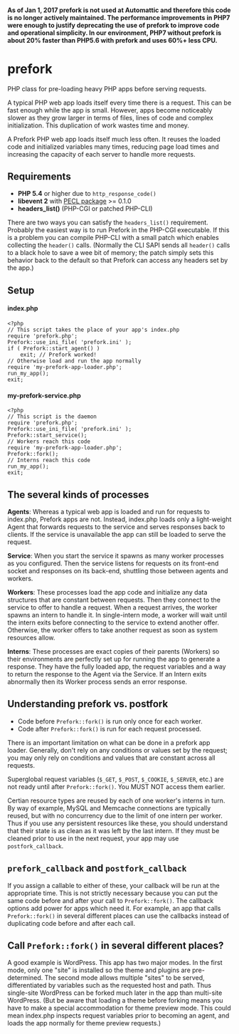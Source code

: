 #### As of Jan 1, 2017 prefork is not used at Automattic and therefore this code is no longer actively maintained. The performance improvements in PHP7 were enough to justify deprecating the use of prefork to improve code and operational simplicity. In our environment, PHP7 without prefork is about 20% faster than PHP5.6 with prefork and uses 60%+ less CPU.

# prefork

PHP class for pre-loading heavy PHP apps before serving requests.

A typical PHP web app loads itself every time there is a request. This
can be fast enough while the app is small. However, apps become
noticeably slower as they grow larger in terms of files, lines of code
and complex initialization.  This duplication of work wastes time and
money.

A Prefork PHP web app loads itself much less often. It reuses the
loaded code and initialized variables many times, reducing page load
times and increasing the capacity of each server to handle more
requests.

## Requirements

* **PHP 5.4** or higher due to `http_response_code()`
* **libevent 2** with
    [PECL package](http://pecl.php.net/package/libevent) >= 0.1.0
* **headers_list()** (PHP-CGI or patched PHP-CLI)

There are two ways you can satisfy the `headers_list()` requirement.
Probably the easiest way is to run Prefork in the PHP-CGI executable.
If this is a problem you can compile PHP-CLI with a small patch which
enables collecting the `header()` calls. (Normally the CLI SAPI sends
all `header()` calls to a black hole to save a wee bit of memory; the
patch simply sets this behavior back to the default so that Prefork
can access any headers set by the app.)

## Setup

#### index.php

    <?php
    // This script takes the place of your app's index.php
    require 'prefork.php';
    Prefork::use_ini_file( 'prefork.ini' );
    if ( Prefork::start_agent() )
        exit; // Prefork worked!
    // Otherwise load and run the app normally
    require 'my-prefork-app-loader.php';
    run_my_app();
    exit;


#### my-prefork-service.php

    <?php
    // This script is the daemon
    require 'prefork.php';
    Prefork::use_ini_file( 'prefork.ini' );
    Prefork::start_service();
    // Workers reach this code
    require 'my-prefork-app-loader.php';
    Prefork::fork();
    // Interns reach this code
    run_my_app();
    exit;


## The several kinds of processes

**Agents**: Whereas a typical web app is loaded and run for requests
to index.php, Prefork apps are not. Instead, index.php loads only a
light-weight Agent that forwards requests to the service and serves
responses back to clients. If the service is unavailable the app can
still be loaded to serve the request.

**Service**: When you start the service it spawns as many worker
processes as you configured. Then the service listens for requests on
its front-end socket and responses on its back-end, shuttling those
between agents and workers.

**Workers**: These processes load the app code and initialize any data
structures that are constant between requests. Then they connect to
the service to offer to handle a request. When a request arrives, the
worker spawns an intern to handle it. In single-intern mode, a worker
will wait until the intern exits before connecting to the service to
extend another offer. Otherwise, the worker offers to take another
request as soon as system resources allow.

**Interns**: These processes are exact copies of their parents
(Workers) so their environments are perfectly set up for running the
app to generate a response. They have the fully loaded app, the
request variables and a way to return the response to the Agent via
the Service. If an Intern exits abnormally then its Worker process
sends an error response.

## Understanding prefork vs. postfork

* Code before `Prefork::fork()` is run only once for each worker.
* Code after `Prefork::fork()` is run for each request processed.

There is an important limitation on what can be done in a prefork app
loader. Generally, don't rely on any conditions or values set by the
request; you may only rely on conditions and values that are constant
across all requests.

Superglobal request variables (`$_GET`, `$_POST`, `$_COOKIE`,
`$_SERVER`, etc.) are not ready until after `Prefork::fork()`. You
MUST NOT access them earlier.

Certian resource types are reused by each of one worker's interns in
turn. By way of example, MySQL and Memcache connections are typically
reused, but with no concurrency due to the limit of one intern per
worker. Thus if you use any persistent resources like these, you
should understand that their state is as clean as it was left by the
last intern. If they must be cleaned prior to use in the next request,
your app may use `postfork_callback`.

## `prefork_callback` and `postfork_callback`

If you assign a callable to either of these, your callback will be run
at the appropriate time. This is not strictly necessary because you
can put the same code before and after your call to
`Prefork::fork()`. The callback options add power for apps which need
it. For example, an app that calls `Prefork::fork()` in several
different places can use the callbacks instead of duplicating code
before and after each call.

## Call `Prefork::fork()` in several different places?

A good example is WordPress. This app has two major modes. In the
first mode, only one "site" is installed so the theme and plugins are
pre-determined. The second mode allows multiple "sites" to be served,
differentiated by variables such as the requested host and path. Thus
single-site WordPress can be forked much later in the app than
multi-site WordPress. (But be aware that loading a theme before
forking means you have to make a special accommodation for theme
preview mode. This could mean index.php inspects request variables
prior to becoming an agent, and loads the app normally for theme
preview requests.)
